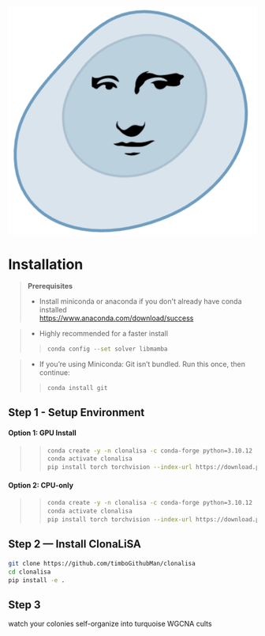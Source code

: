 ![ClonaLiSA](https://raw.githubusercontent.com/timboGithubMan/clonalisa/ebb9c1a510d5feccab17cfa6de91b3e2b310d534/logo.png)
# Installation

> **Prerequisites**  
> * Install miniconda or anaconda if you don't already have conda installed  
> https://www.anaconda.com/download/success

> * Highly recommended for a faster install
>> ```bash
>> conda config --set solver libmamba
>> ```

> * If you’re using Miniconda:
> Git isn’t bundled. Run this once, then continue:
>> ```bash
>> conda install git
>> ```

## Step 1 - Setup Environment

#### Option 1: GPU Install

>> ```bash
>> conda create -y -n clonalisa -c conda-forge python=3.10.12 r-base=4.3 r-ggplot2 r-dplyr r-stringr r-forcats r-tidyr r-tibble r-nlme r-emmeans r-broom.mixed r-gridextra r-codetools cupy=13.4 cuda-version=12.8 cuda-nvrtc=12.8
>> conda activate clonalisa
>> pip install torch torchvision --index-url https://download.pytorch.org/whl/cu128
>> ```

#### Option 2: CPU-only
>> ```bash
>> conda create -y -n clonalisa -c conda-forge python=3.10.12 r-base=4.3 r-ggplot2 r-dplyr r-stringr r-forcats r-tidyr r-tibble r-nlme r-emmeans r-broom.mixed r-gridextra r-codetools
>> conda activate clonalisa
>> pip install torch torchvision --index-url https://download.pytorch.org/whl/cpu
>> ```

## Step 2 — Install ClonaLiSA
```bash
git clone https://github.com/timboGithubMan/clonalisa
cd clonalisa
pip install -e .
```

## Step 3
watch your colonies self-organize into turquoise WGCNA cults
